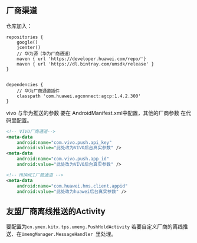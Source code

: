 



## 厂商渠道

仓库加入：

```
repositories {
    google()
    jcenter()
    // 华为源（华为厂商通道）
    maven { url 'https://developer.huawei.com/repo/'}
    maven { url 'https://dl.bintray.com/umsdk/release' }
}


dependencies {
    // 华为厂商通道插件
    classpath 'com.huawei.agconnect:agcp:1.4.2.300'
}

```

vivo 与华为推送的参数 要在 AndroidManifest.xml中配置，其他的厂商参数 在代码里配置。 

```xml
<!-- VIVO厂商通道-->
<meta-data
    android:name="com.vivo.push.api_key"
    android:value="此处改为VIVO后台真实参数" />
<meta-data
    android:name="com.vivo.push.app_id"
    android:value="此处改为VIVO后台真实参数" />

<!-- HUAWEI厂商通道 -->
<meta-data
    android:name="com.huawei.hms.client.appid"
    android:value="此处改为huawei后台真实参数" />
```

## 友盟厂商离线推送的Activity
要配置为`cn.ymex.kitx.tps.umeng.PushHoldActivity` 
若要自定义厂商的离线推送、在`UmengManager.MessageHandler `里处理。



